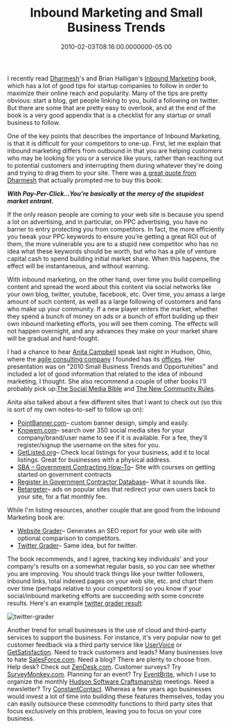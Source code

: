 ﻿---
title: Inbound Marketing and Small Business Trends
date: "2010-02-03T08:16:00.0000000-05:00"
description: "I recently read Dharmesh and Brian Halligan's Inbound Marketing book, which has a lot of good tips for startup companies to follow in order to maximize their online reach and popularity. Many of the tips are pretty obvious: start a blog, get people linking to you, build a following on twitter."
featuredImage: img/inbound-marketing-and-small-business-trends-featured.png
---

I recently read [Dharmesh](http://twitter.com/dharmesh)'s and Brian Halligan's [Inbound Marketing](http://www.amazon.com/gp/product/0470499311?ie=UTF8&tag=aspalliancecom&linkCode=as2&camp=1789&creative=390957&creativeASIN=0470499311) book, which has a lot of good tips for startup companies to follow in order to maximize their online reach and popularity. Many of the tips are pretty obvious: start a blog, get people linking to you, build a following on twitter. But there are some that are pretty easy to overlook, and at the end of the book is a very good appendix that is a checklist for any startup or small business to follow.

One of the key points that describes the importance of Inbound Marketing, is that it is difficult for your competitors to one-up. First, let me explain that inbound marketing differs from outbound in that you are helping customers who may be looking for you or a service like yours, rather than reaching out to potential customers and interrupting them during whatever they're doing and trying to drag them to your site. There was [a great quote from Dharmesh](http://onstartups.com/tabid/3339/bid/10807/Startups-How-To-Build-A-Barrier-To-Entry-With-Inbound-Marketing.aspx) that actually prompted me to buy this book:

***With Pay-Per-Click…You're basically at the mercy of the stupidest market entrant.***

If the only reason people are coming to your web site is because you spend a lot on advertising, and in particular, on PPC advertising, you have no barrier to entry protecting you from competitors. In fact, the more efficiently you tweak your PPC keywords to ensure you're getting a great ROI out of them, the more vulnerable you are to a stupid new competitor who has no idea what these keywords should be worth, but who has a pile of venture capital cash to spend building initial market share. When this happens, the effect will be instantaneous, and without warning.

With inbound marketing, on the other hand, over time you build compelling content and spread the word about this content via social networks like your own blog, twitter, youtube, facebook, etc. Over time, you amass a large amount of such content, as well as a large following of customers and fans who make up your community. If a new player enters the market, whether they spend a bunch of money on ads or a bunch of effort building up their own inbound marketing efforts, you will see them coming. The effects will not happen overnight, and any advances they make on your market share will be gradual and hard-fought.

I had a chance to hear [Anita Campbell](http://smallbiztrends.com/) speak last night in Hudson, Ohio, where the [agile consulting company](http://nimblepros.com/) I founded has its [offices](http://distinctivespacesllc.com/). Her presentation was on "2010 Small Business Trends and Opportunities" and included a lot of good information that related to the idea of inbound marketing, I thought. She also recommend a couple of other books I'll probably pick up:[The Social Media Bible](http://www.amazon.com/gp/product/0470411554?ie=UTF8&tag=aspalliancecom&linkCode=as2&camp=1789&creative=390957&creativeASIN=0470411554) and [The New Community Rules](http://www.amazon.com/gp/product/0596156812?ie=UTF8&tag=aspalliancecom&linkCode=as2&camp=1789&creative=390957&creativeASIN=0596156812).

Anita also talked about a few different sites that I want to check out (so this is sort of my own notes-to-self to follow up on):

* [PointBanner.com](http://pointbanner.com/)– custom banner design, simply and easily.
* [Knowem.com](http://knowem.com/)– search over 350 social media sites for your company/brand/user name to see if it is available. For a fee, they'll register/signup the username on the sites for you.
* [GetListed.org](http://getlisted.org/)– Check local listings for your business, add it to local listings. Great for businesses with a physical address.
* [SBA – Government Contracting How-To](http://www.sba.gov/training/governmentcontracting/index.html)– Site with courses on getting started on government contracts
* [Register in Government Contractor Database](https://www.bpn.gov/ccr/default.aspx)– What it sounds like.
* [Retargeter](http://retargeter.com/)– ads on popular sites that redirect your own users back to your site, for a flat monthly fee.

While I'm listing resources, another couple that are good from the Inbound Marketing book are:

* [Website Grader](http://websitegrader.com/)– Generates an SEO report for your web site with optional comparison to competitors.
* [Twitter Grader](http://twitter.grader.com/)– Same idea, but for twitter.

The book recommends, and I agree, tracking key individuals' and your company's results on a somewhat regular basis, so you can see whether you are improving. You should track things like your twitter followers, inbound links, total indexed pages on your web site, etc. and chart them over time (perhaps relative to your competitors) so you know if your social/inbound marketing efforts are succeeding with some concrete results. Here's an example [twitter grader result](http://twitter.grader.com/ardalis):

![twitter-grader](/img/twitter-grader.png)

Another trend for small businesses is the use of cloud and third-party services to support the business. For instance, it's very popular now to get customer feedback via a third party service like [UserVoice](http://uservoice.com/) or [GetSatisfaction](http://getsatisfaction.com/). Need to track customers and leads? Many businesses love to hate [SalesForce.com](http://salesforce.com/). Need a blog? There are plenty to choose from. Help desk? Check out [ZenDesk.com](http://zendesk.com/). Customer surveys? Try [SurveyMonkey.com](http://surveymonkey.com/). Planning for an event? Try [EventBrite](http://eventbrite.com/), which I use to organize the monthly [Hudson Software Craftsmanship](http://hudsonsc.com/) meetings. Need a newsletter? Try [ConstantContact](http://constantcontact.com/). Whereas a few years ago businesses would invest a lot of time into building these features themselves, today you can easily outsource these commodity functions to third party sites that focus exclusively on this problem, leaving you to focus on your core business.

